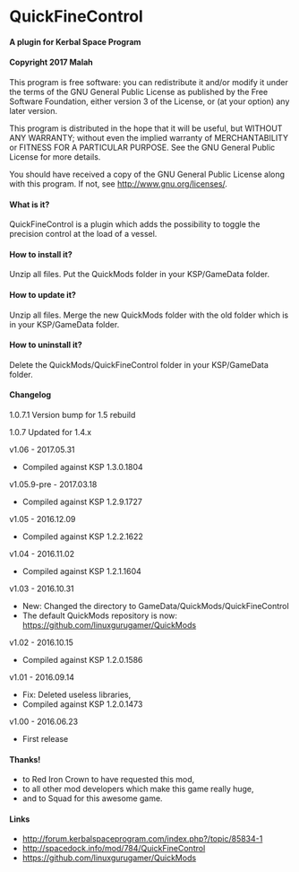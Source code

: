 ﻿# QuickFineControl
#### A plugin for Kerbal Space Program
#### Copyright 2017 Malah

This program is free software: you can redistribute it and/or modify
it under the terms of the GNU General Public License as published by
the Free Software Foundation, either version 3 of the License, or
(at your option) any later version.

This program is distributed in the hope that it will be useful,
but WITHOUT ANY WARRANTY; without even the implied warranty of
MERCHANTABILITY or FITNESS FOR A PARTICULAR PURPOSE.  See the
GNU General Public License for more details.

You should have received a copy of the GNU General Public License
along with this program.  If not, see <http://www.gnu.org/licenses/>. 


#### What is it?

QuickFineControl is a plugin which adds the possibility to toggle the precision control at the load of a vessel.

#### How to install it?

Unzip all files. Put the QuickMods folder in your KSP/GameData folder.

#### How to update it?

Unzip all files. Merge the new QuickMods folder with the old folder which is in your KSP/GameData folder.

#### How to uninstall it?

Delete the QuickMods/QuickFineControl folder in your KSP/GameData folder.

#### Changelog
1.0.7.1
	Version bump for 1.5 rebuild

1.0.7
	Updated for 1.4.x

v1.06 - 2017.05.31
* Compiled against KSP 1.3.0.1804

v1.05.9-pre - 2017.03.18
* Compiled against KSP 1.2.9.1727

v1.05 - 2016.12.09
* Compiled against KSP 1.2.2.1622

v1.04 - 2016.11.02
* Compiled against KSP 1.2.1.1604

v1.03 - 2016.10.31
* New: Changed the directory to GameData/QuickMods/QuickFineControl
* The default QuickMods repository is now: https://github.com/linuxgurugamer/QuickMods

v1.02 - 2016.10.15
* Compiled against KSP 1.2.0.1586

v1.01 - 2016.09.14
* Fix: Deleted useless libraries,
* Compiled against KSP 1.2.0.1473

v1.00 - 2016.06.23
* First release

#### Thanks!

* to Red Iron Crown to have requested this mod,
* to all other mod developers which make this game really huge,
* and to Squad for this awesome game.

#### Links

* http://forum.kerbalspaceprogram.com/index.php?/topic/85834-1
* http://spacedock.info/mod/784/QuickFineControl
* https://github.com/linuxgurugamer/QuickMods
